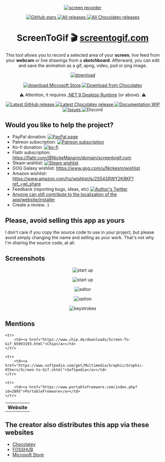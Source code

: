 <p align="center">
  <a href="https://github.com/NickeManarin/ScreenToGif" target="_blank">
    <img align="center" alt="screen recorder" src="https://www.screentogif.com/logos/ms-icon-144x144.png" />
  </a>
</p>

<p align="center">
  <a href="https://github.com/NickeManarin/ScreenToGif/stargazers" target="_blank">
    <img alt="GitHub stars" src="https://img.shields.io/github/stars/NickeManarin/ScreenToGif.svg" />
  </a>

  <a href="https://github.com/NickeManarin/ScreenToGif/releases" target="_blank">
    <img alt="All releases" src="https://img.shields.io/github/downloads/NickeManarin/ScreenToGif/total.svg" />
  </a>

  <a href="https://chocolatey.org/packages/screentogif" target="_blank">
    <img alt="All Chocolatey releases" src="https://img.shields.io/chocolatey/dt/screentogif.svg" />
  </a>
</p>

<h1 align="center">
  ScreenToGif 🎬
  <a href="http://www.screentogif.com/" target="_blank">screentogif.com</a>
</h1>

<p align="center">This tool allows you to record a selected area of your <strong>screen</strong>, live feed from your <strong>webcam</strong> or live drawings from a <strong>sketchboard</strong>. Afterward, you can edit and save the animation as a gif, apng, video, psd or png image.</p>

<p align="center">
  <a href="https://github.com/NickeManarin/ScreenToGif/releases" target="_blank">
    <img align="center" alt="download" src="https://www.screentogif.com/wiki/download-now.png"/>
  </a>
</p>

<p align="center">
  <a href="https://www.microsoft.com/en-us/p/screentogif/9n3sqk8pds8g" target="_blank">
    <img align="center" alt="download Microsoft Store" src="https://www.screentogif.com/wiki/download-store.png"/>
  </a>

  <a href="https://chocolatey.org/packages/screentogif" target="_blank">
    <img align="center" alt="Download from Chocolatey" src="https://www.screentogif.com/wiki/download-chocolatey.png"/>
  </a>
</p>

<p align="center">
  <g-emoji ios-version="6.0" fallback-src="https://assets-cdn.github.com/images/icons/emoji/unicode/26a0.png" alias="warning">⚠️</g-emoji>
  Attention, it requires <a href="https://dotnet.microsoft.com/en-us/download/dotnet/6.0/runtime">.NET 9 Desktop Runtime</a> (or above). 
  <g-emoji ios-version="6.0" fallback-src="https://assets-cdn.github.com/images/icons/emoji/unicode/26a0.png" alias="warning">⚠️</g-emoji>
</p>

<p align="center">
  <a href="https://github.com/NickeManarin/ScreenToGif/releases/latest" target="_blank">
    <img alt="Latest GitHub release" src="https://img.shields.io/github/release/nickemanarin/screentogif.svg" />
  </a>

  <a href="https://chocolatey.org/packages/screentogif" target="_blank">
    <img alt="Latest Chocolatey release" src="https://img.shields.io/chocolatey/v/screentogif.svg" />
  </a>

  <a href="https://github.com/NickeManarin/ScreenToGif/wiki/Help" target="_blank">
    <img alt="Documentation WIP" src="https://img.shields.io/badge/Docs-WIP-red.svg" />
  </a>

  <a href="https://github.com/NickeManarin/ScreenToGif/issues" target="_blank">
    <img alt="Issues" src="https://img.shields.io/github/issues/NickeManarin/ScreenToGif.svg" />
  </a>

  <a style="text-decoration:none" href="https://discord.gg/XgEqDHX">
    <img src="https://img.shields.io/discord/318260719680356352.svg" alt="Discord" />
  </a>
</p>
	
<h2>Would you like to help the project?</h2>

 * PayPal donation: [![PayPal page](https://img.shields.io/badge/donate-Paypal-fd8200.svg)](https://www.paypal.com/cgi-bin/webscr?cmd=_donations&business=JCY2BGLULSWVJ&lc=US&item_name=ScreenToGif&item_number=screentogif&currency_code=USD&bn=PP%2dDonationsBF%3abtn_donateCC_LG%2egif%3aNonHosted)
 * Patreon subscription: [![Patreon subscription](https://img.shields.io/badge/subscribe-Patreon-orange.svg)](https://www.patreon.com/nicke)
 * Ko-fi donation: [![ko-fi](https://www.ko-fi.com/img/githubbutton_sm.svg)](https://ko-fi.com/B0B7Y5Z9)
 * Flattr subscription: https://flattr.com/@NickeManarin/domain/screentogif.com 
 * Steam wishlist: [![Steam wishlist](https://img.shields.io/badge/donate-Steam-171a21.svg)](http://steamcommunity.com/id/nickesm/wishlist)
 * GOG Galaxy wishlist: https://www.gog.com/u/Nickesm/wishlist
 * Amazon wishlist: https://www.amazon.com/hz/wishlist/ls/2S54SRWY2K8KF?ref_=wl_share
 * Feedback (reporting bugs, ideas, etc) [![Author's Twitter](https://img.shields.io/badge/Twitter-%40NickeManarin-blue.svg)](https://twitter.com/NickeManarin)
 * [Anyone can still contribute to the localization of the app/website/installer](https://github.com/NickeManarin/ScreenToGif/blob/master/LOCALIZATION.md)
 * Create a review. :)


<h2>Please, avoid selling this app as yours</h2>
I don't care if you copy the source code to use in your project, but please avoid simply changing the name and selling as your work. 
That's not why I'm sharing the source code, at all.

<h2>Screenshots</h2>

<p align="center">
 <img align="center" alt="start up" src="https://www.screentogif.com/media/Recorder.png" />
</p>

<p align="center">
 <img align="center" alt="start up" src="https://www.screentogif.com/media/Startup.png" />
</p>

<p align="center">
  <img align="center" alt="editor" src="https://www.screentogif.com/media/Editor.gif" />
</p>

<p align="center">
  <img align="center" alt="option" src="https://www.screentogif.com/media/Options.gif" />
</p>

<p align="center">
  <img align="center" alt="keystrokes" src="https://www.screentogif.com/media/Keys.gif" />
</p>

<h2>Mentions</h2>

<table>
	<tr>
		<th>Website</th>
	<tr>

	<tr>
		<td><a href="https://www.chip.de/downloads/Screen-To-Gif_65993193.html">Chip</a></td>
	</tr>

	<tr>
		<td><a href="https://www.softpedia.com/get/Multimedia/Graphic/Graphic-Others/Screen-to-Gif.shtml">Softpedia</a></td>
	</tr>

	<tr>
		<td><a href="https://www.portablefreeware.com/index.php?id=2895">PortableFreeware</a></td>
	</tr>
</table>

<h2>The creator also distributes this app via these websites</h2>

* [Chocolatey](https://chocolatey.org/packages/screentogif)
* [FOSSHUB](https://www.fosshub.com/ScreenToGif.html)
* [Microsoft Store](https://www.microsoft.com/en-us/p/screentogif/9n3sqk8pds8g)

